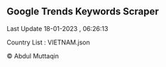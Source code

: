 

## Google Trends Keywords Scraper 
 
Last Update 18-01-2023 , 06:26:13

Country List :
VIETNAM.json



© Abdul Muttaqin 
